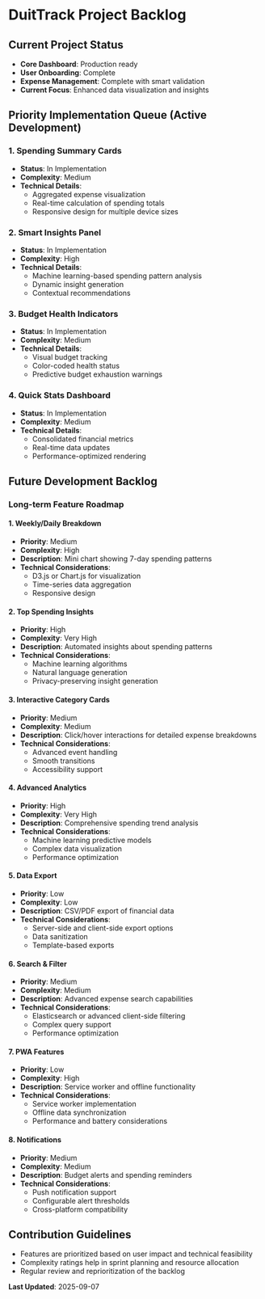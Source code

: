 # DuitTrack Project Backlog

## Current Project Status
- **Core Dashboard**: Production ready
- **User Onboarding**: Complete
- **Expense Management**: Complete with smart validation
- **Current Focus**: Enhanced data visualization and insights

## Priority Implementation Queue (Active Development)

### 1. Spending Summary Cards
- **Status**: In Implementation
- **Complexity**: Medium
- **Technical Details**:
  - Aggregated expense visualization
  - Real-time calculation of spending totals
  - Responsive design for multiple device sizes

### 2. Smart Insights Panel
- **Status**: In Implementation
- **Complexity**: High
- **Technical Details**:
  - Machine learning-based spending pattern analysis
  - Dynamic insight generation
  - Contextual recommendations

### 3. Budget Health Indicators
- **Status**: In Implementation
- **Complexity**: Medium
- **Technical Details**:
  - Visual budget tracking
  - Color-coded health status
  - Predictive budget exhaustion warnings

### 4. Quick Stats Dashboard
- **Status**: In Implementation
- **Complexity**: Medium
- **Technical Details**:
  - Consolidated financial metrics
  - Real-time data updates
  - Performance-optimized rendering

## Future Development Backlog

### Long-term Feature Roadmap

#### 1. Weekly/Daily Breakdown
- **Priority**: Medium
- **Complexity**: High
- **Description**: Mini chart showing 7-day spending patterns
- **Technical Considerations**:
  - D3.js or Chart.js for visualization
  - Time-series data aggregation
  - Responsive design

#### 2. Top Spending Insights
- **Priority**: High
- **Complexity**: Very High
- **Description**: Automated insights about spending patterns
- **Technical Considerations**:
  - Machine learning algorithms
  - Natural language generation
  - Privacy-preserving insight generation

#### 3. Interactive Category Cards
- **Priority**: Medium
- **Complexity**: Medium
- **Description**: Click/hover interactions for detailed expense breakdowns
- **Technical Considerations**:
  - Advanced event handling
  - Smooth transitions
  - Accessibility support

#### 4. Advanced Analytics
- **Priority**: High
- **Complexity**: Very High
- **Description**: Comprehensive spending trend analysis
- **Technical Considerations**:
  - Machine learning predictive models
  - Complex data visualization
  - Performance optimization

#### 5. Data Export
- **Priority**: Low
- **Complexity**: Low
- **Description**: CSV/PDF export of financial data
- **Technical Considerations**:
  - Server-side and client-side export options
  - Data sanitization
  - Template-based exports

#### 6. Search & Filter
- **Priority**: Medium
- **Complexity**: Medium
- **Description**: Advanced expense search capabilities
- **Technical Considerations**:
  - Elasticsearch or advanced client-side filtering
  - Complex query support
  - Performance optimization

#### 7. PWA Features
- **Priority**: Low
- **Complexity**: High
- **Description**: Service worker and offline functionality
- **Technical Considerations**:
  - Service worker implementation
  - Offline data synchronization
  - Performance and battery considerations

#### 8. Notifications
- **Priority**: Medium
- **Complexity**: Medium
- **Description**: Budget alerts and spending reminders
- **Technical Considerations**:
  - Push notification support
  - Configurable alert thresholds
  - Cross-platform compatibility

## Contribution Guidelines
- Features are prioritized based on user impact and technical feasibility
- Complexity ratings help in sprint planning and resource allocation
- Regular review and reprioritization of the backlog

**Last Updated**: 2025-09-07